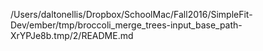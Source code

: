 /Users/daltonellis/Dropbox/SchoolMac/Fall2016/SimpleFit-Dev/ember/tmp/broccoli_merge_trees-input_base_path-XrYPJe8b.tmp/2/README.md